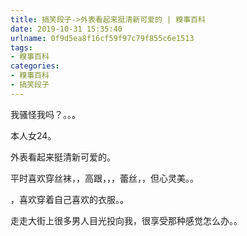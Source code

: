 ```yaml
---
title: 搞笑段子->外表看起来挺清新可爱的 | 糗事百科
date: 2019-10-31 15:35:40
urlname: 0f9d5ea8f16cf59f97c79f855c6e1513
tags: 
- 糗事百科
categories:
- 糗事百科
- 搞笑段子
---
```

我骚怪我吗？。。。

本人女24。

外表看起来挺清新可爱的。

平时喜欢穿丝袜，，高跟，，，蕾丝，，但心灵美。。

，喜欢穿着自己喜欢的衣服。。

走走大街上很多男人目光投向我，很享受那种感觉怎么办。。


